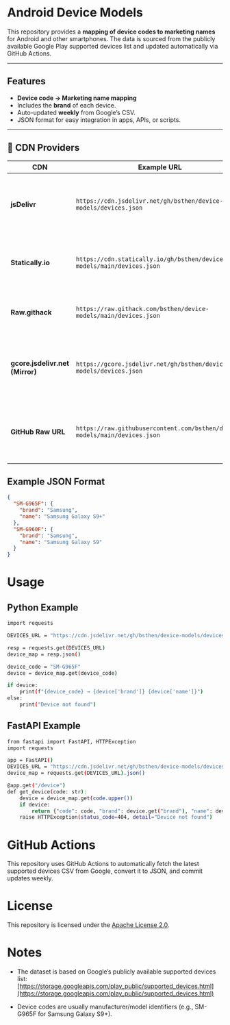 # Android Device Models

This repository provides a **mapping of device codes to marketing names** for Android and other smartphones. The data is sourced from the publicly available Google Play supported devices list and updated automatically via GitHub Actions.

---

## Features

- **Device code → Marketing name mapping**  
- Includes the **brand** of each device.  
- Auto-updated **weekly** from Google’s CSV.  
- JSON format for easy integration in apps, APIs, or scripts.  

---

## 🧩 CDN Providers

| CDN                             | Example URL                                                                | Notes                                                                                                |
| ------------------------------- | -------------------------------------------------------------------------- | ---------------------------------------------------------------------------------------------------- |
| **jsDelivr**                    | `https://cdn.jsdelivr.net/gh/bsthen/device-models/devices.json`            | ✅ Fast, reliable, cached globally via Cloudflare. Recommended for production.                        |
| **Statically.io**               | `https://cdn.statically.io/gh/bsthen/device-models/main/devices.json`      | ✅ Fast, good for GitHub content, supports branches and tags.                                         |
| **Raw.githack**                 | `https://raw.githack.com/bsthen/device-models/main/devices.json`           | ✅ Good for testing or demo usage; caches aggressively.                                               |
| **gcore.jsdelivr.net (Mirror)** | `https://gcore.jsdelivr.net/gh/bsthen/device-models/devices.json`          | 🌍 Mirror of jsDelivr on Gcore network, used automatically by jsDelivr sometimes.                    |
| **GitHub Raw URL**              | `https://raw.githubusercontent.com/bsthen/device-models/main/devices.json` | ⚠️ Not a CDN (no caching or speed optimization). Best for API scripts or updates.                    |

## Example JSON Format

```json
{
  "SM-G965F": {
    "brand": "Samsung",
    "name": "Samsung Galaxy S9+"
  },
  "SM-G960F": {
    "brand": "Samsung",
    "name": "Samsung Galaxy S9"
  }
}
```

# Usage

## Python Example

```bash
import requests

DEVICES_URL = "https://cdn.jsdelivr.net/gh/bsthen/device-models/devices.json"

resp = requests.get(DEVICES_URL)
device_map = resp.json()

device_code = "SM-G965F"
device = device_map.get(device_code)

if device:
    print(f"{device_code} → {device['brand']} {device['name']}")
else:
    print("Device not found")
```

## FastAPI Example

```bash
from fastapi import FastAPI, HTTPException
import requests

app = FastAPI()
DEVICES_URL = "https://cdn.jsdelivr.net/gh/bsthen/device-models/devices.json"
device_map = requests.get(DEVICES_URL).json()

@app.get("/device")
def get_device(code: str):
    device = device_map.get(code.upper())
    if device:
        return {"code": code, "brand": device.get("brand"), "name": device.get("name")}
    raise HTTPException(status_code=404, detail="Device not found")

```

# GitHub Actions

This repository uses GitHub Actions to automatically fetch the latest supported devices CSV from Google, convert it to JSON, and commit updates weekly.

# License

This repository is licensed under the [Apache License 2.0](https://github.com/bsthen/device-models?tab=Apache-2.0-1-ov-file).

# Notes

- The dataset is based on Google’s publicly available supported devices list:
[https://storage.googleapis.com/play_public/supported_devices.html](https://storage.googleapis.com/play_public/supported_devices.html)

- Device codes are usually manufacturer/model identifiers (e.g., SM-G965F for Samsung Galaxy S9+).
